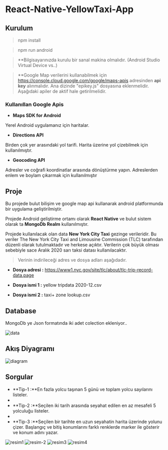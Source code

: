 # React-Native-YellowTaxi-App

## Kurulum
  >npm install
  
  >npm run android
  
  >**Bilgisayarınızda kurulu bir sanal makina olmalıdır. (Android Studio Virtual Device vs..)
  
  >**Google Map verilerini kullanabilmek için https://console.cloud.google.com/google/maps-apis adresinden **api key** alınmalıdır. Ana dizinde "epikey.js" dosyasına eklenmelidir. Aşağıdaki apiler de aktif hale getirilmelidir.
 
 ### Kullanıllan Google Apis
  - **Maps SDK for Android**
  
   Yerel Android uygulamanız için haritalar.
   
  - **Directions API**

   Birden çok yer arasındaki yol tarifi. Harita üzerine yol çizebilmek için kullanılmıştır.
   
   - **Geocoding API**
   
   Adresler ve coğrafi koordinatlar arasında dönüştürme yapın. Adreslerden enlem ve boylam çıkarmak için kullanılmıştır
   
   
## Proje

Bu projede bulut bilişim ve google map api kullanarak android platformunda bir uygulama geliştirilmiştir. 

Projede Android geliştirme ortamı olarak **React Native** ve bulut sistem olarak ta **MongoDb Realm** kullanılmıştır.

Projede kullanılacak olan data **New York City Taxi** gezinge verileridir. Bu veriler The New York City Taxi and Limousine Commission (TLC) tarafından düzenli olarak tutulmaktadır ve herkese açıktır. Verilerin çok büyük olması sebebiyle sace Aralık 2020 sarı taksi datası kullanılacaktır. 

>Verinin indirileceği adres ve dosya adları aşağıdadır.

- **Dosya adresi :** https://www1.nyc.gov/site/tlc/about/tlc-trip-record-data.page

- **Dosya ismi 1 :** yellow tripdata 2020-12.csv

- **Dosya ismi 2 :** taxi+ zone lookup.csv

## Database

MongoDb ye Json formatında iki adet colection ekleniyor..


![data](https://user-images.githubusercontent.com/48925129/117534592-c6fbaf00-affa-11eb-8f8d-95702a8216ed.png)


## Akış Diyagramı

![diagram](https://user-images.githubusercontent.com/48925129/117534637-01fde280-affb-11eb-8b94-23d6f94d965f.png)

## Sorgular

- **Tip-1 :**En fazla yolcu taşınan 5 günü ve toplam yolcu sayılarını listeler.
- 
- **Tip-2 :**Seçilen iki tarih arasında seyahat edilen en az mesafeli 5 yolculuğu listeler.
- 
- **Tip-3 :**Seçilen bir tarihte en uzun seyahatin harita üzerinde yolunu çizer. Başlangıç ve bitiş konumlarını farklı renklerde marker ile gösterir ve konum adını yazar.

![resim1](https://user-images.githubusercontent.com/48925129/117535425-5fdff980-affe-11eb-9b59-fe18fe440227.png)
![resim-2](https://user-images.githubusercontent.com/48925129/117535427-61a9bd00-affe-11eb-9fe4-3d8adb4f7226.png)
![resim3](https://user-images.githubusercontent.com/48925129/117535428-62daea00-affe-11eb-9e72-4660bda90ae9.png)
![resim4](https://user-images.githubusercontent.com/48925129/117535429-640c1700-affe-11eb-98c5-4e80831e5ad8.png)






